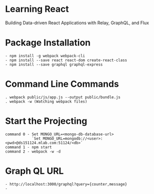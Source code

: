 # Learning React
Building Data-driven React Applications with Relay, GraphQL, and Flux

# Package Installation
    - npm install -g webpack webpack-cli
    - npm install --save react react-dom create-react-class
    - npm install --save graphql graphql-express

# Command Line Commands
    . webpack public/js/app.js --output public/bundle.js
    . webpack -w (Watching webpack files)

# Start the Projecting 
    command 0 - Set MONGO_URL=<mongo-db-database-url>
                `Set MONGO_URL=mongodb://<user>:<pwd>@ds151124.mlab.com:51124/<db>`
    command 1 - npm start
    command 2 - webpack -w -d

# Graph QL URL
    - http://localhost:3000/graphql?query={counter,message}
    -  

